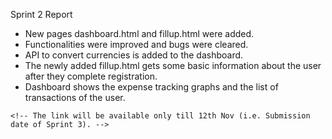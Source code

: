 Sprint 2 Report

-   New pages dashboard.html and fillup.html were added.
-   Functionalities were improved and bugs were cleared.
-   API to convert currencies is added to the dashboard.
-   The newly added fillup.html gets some basic information about the
    user after they complete registration.
-   Dashboard shows the expense tracking graphs and the list of
    transactions of the user.

```{=html}
<!-- The link will be available only till 12th Nov (i.e. Submission date of Sprint 3). -->
```
